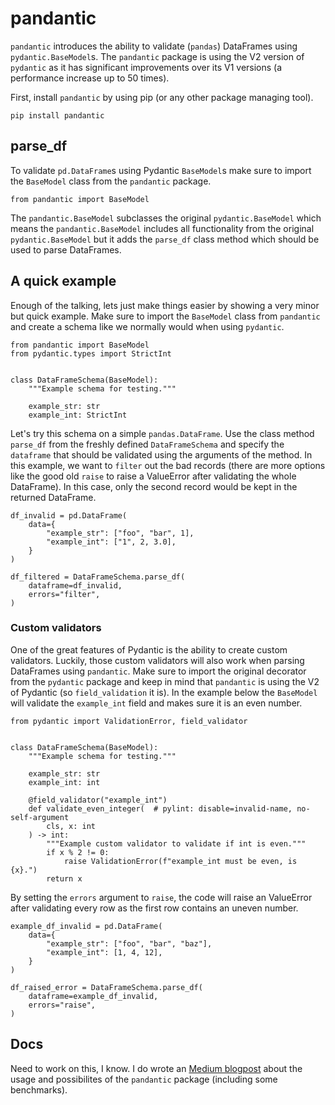 # pandantic

`pandantic` introduces the ability to validate (`pandas`) DataFrames using `pydantic.BaseModel`s. The `pandantic` package is using the V2 version of `pydantic` as it has significant improvements over its V1 versions (a performance increase up to 50 times).

First, install `pandantic` by using pip (or any other package managing tool).

```pip install pandantic```

## parse_df 

To validate `pd.DataFrame`s using Pydantic `BaseModel`s make sure to import the `BaseModel` class from the `pandantic` package.

```from pandantic import BaseModel```

The `pandantic.BaseModel` subclasses the original `pydantic.BaseModel` which means the `pandantic.BaseModel` includes all functionality from the original `pydantic.BaseModel` but it adds the `parse_df` class method which should be used to parse DataFrames.

## A quick example

Enough of the talking, lets just make things easier by showing a very minor but quick example. Make sure to import the `BaseModel` class from `pandantic` and create a schema like we normally would when using `pydantic`.

```
from pandantic import BaseModel
from pydantic.types import StrictInt


class DataFrameSchema(BaseModel):
    """Example schema for testing."""
    
    example_str: str
    example_int: StrictInt
```

Let's try this schema on a simple `pandas.DataFrame`. Use the class method `parse_df` from the freshly defined `DataFrameSchema` and specify the `dataframe` that should be validated using the arguments of the method. In this example, we want to `filter` out the bad records (there are more options like the good old `raise` to raise a ValueError after validating the whole DataFrame). In this case, only the second record would be kept in the returned DataFrame.

```
df_invalid = pd.DataFrame(
    data={
        "example_str": ["foo", "bar", 1],
        "example_int": ["1", 2, 3.0],
    }
)

df_filtered = DataFrameSchema.parse_df(
    dataframe=df_invalid,
    errors="filter",
)
```
### Custom validators

One of the great features of Pydantic is the ability to create custom validators. Luckily, those custom validators will also work when parsing DataFrames using `pandantic`. Make sure to import the original decorator from the `pydantic` package and keep in mind that `pandantic` is using the V2 of Pydantic (so `field_validation` it is). In the example below the `BaseModel` will validate the `example_int` field and makes sure it is an even number.

```
from pydantic import ValidationError, field_validator


class DataFrameSchema(BaseModel):
    """Example schema for testing."""

    example_str: str
    example_int: int

    @field_validator("example_int")
    def validate_even_integer(  # pylint: disable=invalid-name, no-self-argument
        cls, x: int
    ) -> int:
        """Example custom validator to validate if int is even."""
        if x % 2 != 0:
            raise ValidationError(f"example_int must be even, is {x}.")
        return x
```

By setting the `errors` argument to `raise`, the code will raise an ValueError after validating every row as the first row contains an uneven number.

```
example_df_invalid = pd.DataFrame(
    data={
        "example_str": ["foo", "bar", "baz"],
        "example_int": [1, 4, 12],
    }
)

df_raised_error = DataFrameSchema.parse_df(
    dataframe=example_df_invalid,
    errors="raise",
)
```
## Docs

Need to work on this, I know. I do wrote an [Medium blogpost](https://duckduckgo.com) about the usage and possibilites of the `pandantic` package (including some benchmarks).



